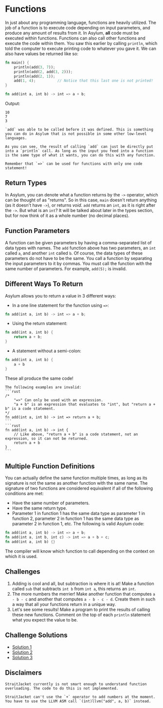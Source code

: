# Functions
In just about any programming language, functions are heavily utilized. The job of a function is to execute code depending on input parameters, and produce any amount of results from it. In Asylum, **all** code must be executed within functions. Functions can also call other functions and execute the code within them. You saw this earlier by calling `println`, which told the computer to execute printing code to whatever you gave it. We can also have values be returned like so:

```rust
fn main() {
    println(add(3, 7));
    println(add(2, add(3, 2)));
    println(add(2, 1));
    add(1, 4);          // Notice that this last one is not printed!
}

fn add(int a, int b) -> int => a + b;
```
Output:
```
10
7
3
```
```{note}
`add` was able to be called before it was defined. This is something you can do in Asylum that is not possible in some other low-level languages.
```
```{note}
As you can see, the result of calling `add` can just be directly put into a `println` call. As long as the input you feed into a function is the same type of what it wants, you can do this with any function.
```
```{note}
Remember that `=>` can be used for functions with only one code statement!
```

## Return Types
In Asylum, you can denote what a function returns by the `->` operator, which can be thought of as "returns". So in this case, `main` doesn't return anything (as it doesn't have `->`), or returns *void*. `add` returns an `int`, as it is right after the `->`. But what is an `int`? It will be talked about later in the types section, but for now think of it as a whole number (no decimal places).

## Function Parameters
A function can be given parameters by having a comma-separated list of data types with names. The `add` function above has two parameters, an `int` called `a`, and another `int` called `b`. Of course, the data types of these parameters do not have to be the same. You call a function by separating the input parameters to it by commas. You must call the function with the same number of parameters. For example, `add(5);` is invalid.

## Different Ways To Return
Asylum allows you to return a value in 3 different ways:
* In a one line statement for the function using `=>`:
```rust
fn add(int a, int b) -> int => a + b;
```
* Using the return statement:
```rust
fn add(int a, int b) {
    return a + b;
}
```
* A statement without a semi-colon:
```rust
fn add(int a, int b) {
    a + b
}
```
These all produce the same code!
````{warning}
The following examples are invalid:
```rust
/*  
    "=>" Can only be used with an expression.
    "a + b" is an expression that evaluates to "int", but "return a + b" is a code statement.
*/
fn add(int a, int b) -> int => return a + b;
```
```rust
fn add(int a, int b) -> int {
    // Like above, "return a + b" is a code statement, not an expression, so it can not be returned.
    return a + b
}
```
````

## Multiple Function Definitions
You can actually define the same function multiple times, as long as its signature is not the same as another function with the same name. The signature of two functions are considered equivalent if all of the following conditions are met:
* Have the same number of parameters.
* Have the same return type.
* Parameter 1 in function 1 has the same data type as parameter 1 in function 2, parameter 2 in function 1 has the same data type as parameter 2 in function 1, etc.
The following is valid Asylum code:
```rust
fn add(int a, int b) -> int => a + b;
fn add(int a, int b, int c) -> int => a + b + c;
fn add(int a, int b) {}
```
The compiler will know which function to call depending on the context on which it is used.

## Challenges
1. Adding is cool and all, but subtraction is where it is at! Make a function called `sub` that subtracts `int b` from `int a`, this returns an `int`.
2. The more numbers the merrier! Make another function that computes `a - b - c` and another that computes `a - b - c - d`. Create them in such a way that all your functions return in a unique way.
3. Let's see some results! Make a program to print the results of calling these new functions. Comment on the top of each `println` statement what you expect the value to be.

## Challenge Solutions
* [Solution 1](solutions/functions1.md)
* [Solution 2](solutions/functions2.md)
* [Solution 3](solutions/functions3.md)

## Disclaimers
```{warning}
StraitJacket currently is not smart enough to understand function overloading. The code to do this is not implemented.
```
```{warning}
StraitJacket can't use the `+` operator to add numbers at the moment. You have to use the LLVM ASM call `(int)llvm("add", a, b)` instead.
```